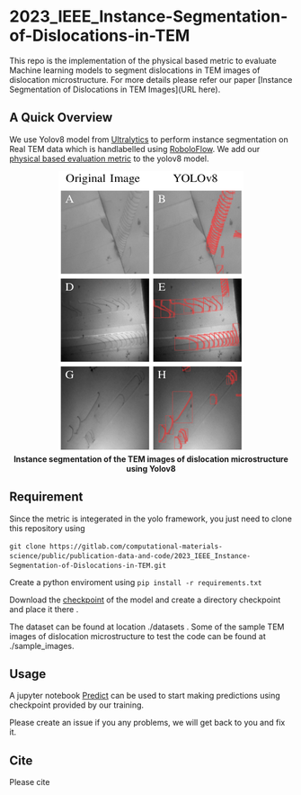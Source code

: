 # 2023_IEEE_Instance-Segmentation-of-Dislocations-in-TEM

This repo is the implementation of the physical based metric to evaluate Machine learning models to segment dislocations in TEM images of dislocation microstructure. For more details please refer our paper [Instance Segmentation of Dislocations in TEM Images](URL here). 

## A Quick Overview 
We use Yolov8 model from [Ultralytics](https://github.com/ultralytics/ultralytics) to perform instance segmentation on Real TEM data which is handlabelled using [RoboloFlow](https://roboflow.com/). We add our [physical based evaluation metric](./ultralytics/ultralytics/yolo/v8/segment/loss.py) to the yolov8 model.  

<div align="center">
  <img width="330" height="500" src="imgs/Result.png">
  <br>
  <b>Instance segmentation of the TEM images of dislocation microstructure using Yolov8</b>
</div>


## Requirement
Since the metric is integerated in the yolo framework, you just need to clone this repository using 

``git clone https://gitlab.com/computational-materials-science/public/publication-data-and-code/2023_IEEE_Instance-Segmentation-of-Dislocations-in-TEM.git``

Create a python enviroment using 
``pip install -r requirements.txt``

Download the [checkpoint](https://drive.google.com/file/d/1ABDDwBTycn-z8JIRTqfRIQlycoHlMQNc) of the model and create a directory checkpoint and place it there . 

The dataset can be found at location ./datasets . Some of the sample TEM images of dislocation microstructure to test the code can be found at ./sample_images. 

## Usage 
A jupyter notebook [Predict](./Jupyternotebook/Predict.ipynb) can be  used to start making predictions using checkpoint provided by our training.  


Please create an issue if you any problems, we will get back to you and fix it. 
## Cite
Please cite 
